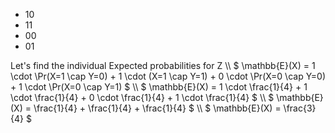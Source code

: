 <ul>
<li> 10
<li> 11
<li> 00
<li> 01
</ul>
Let's find the individual Expected probabilities for Z \\
$ \mathbb{E}(X) = 1 \cdot \Pr(X=1 \cap Y=0) + 1 \cdot (X=1 \cap Y=1) + 0 \cdot \Pr(X=0 \cap Y=0) + 1 \cdot \Pr(X=0 \cap Y=1) $ \\
$ \mathbb{E}(X) = 1 \cdot \frac{1}{4} + 1 \cdot \frac{1}{4} + 0 \cdot \frac{1}{4} + 1 \cdot \frac{1}{4} $ \\
$ \mathbb{E}(X) = \frac{1}{4} + \frac{1}{4} + \frac{1}{4} $ \\
$ \mathbb{E}(X) = \frac{3}{4} $
